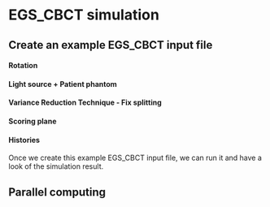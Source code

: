 # EGS_CBCT simulation 

## Create an example EGS_CBCT input file

#### Rotation 

#### Light source + Patient phantom

#### Variance Reduction Technique - Fix splitting

#### Scoring plane

#### Histories

Once we create this example EGS_CBCT input file, we can run it and have a look of the simulation result.



## Parallel computing 
